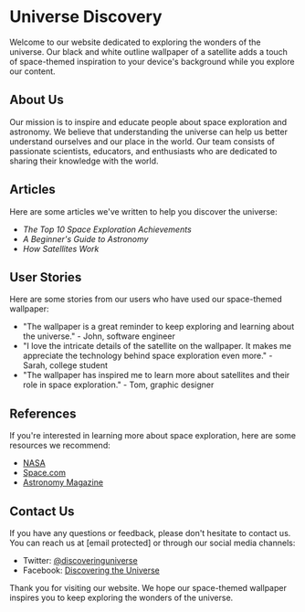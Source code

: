 <!--font:Roboto-->

# Universe Discovery

Welcome to our website dedicated to exploring the wonders of the universe. Our black and white outline wallpaper of a satellite adds a touch of space-themed inspiration to your device's background while you explore our content.

## About Us

Our mission is to inspire and educate people about space exploration and astronomy. We believe that understanding the universe can help us better understand ourselves and our place in the world. Our team consists of passionate scientists, educators, and enthusiasts who are dedicated to sharing their knowledge with the world.

## Articles

Here are some articles we've written to help you discover the universe:

- _The Top 10 Space Exploration Achievements_
- _A Beginner's Guide to Astronomy_
- _How Satellites Work_

## User Stories

Here are some stories from our users who have used our space-themed wallpaper:

- "The wallpaper is a great reminder to keep exploring and learning about the universe." - John, software engineer
- "I love the intricate details of the satellite on the wallpaper. It makes me appreciate the technology behind space exploration even more." - Sarah, college student
- "The wallpaper has inspired me to learn more about satellites and their role in space exploration." - Tom, graphic designer

## References

If you're interested in learning more about space exploration, here are some resources we recommend:

- [NASA](#)
- [Space.com](#)
- [Astronomy Magazine](#)

## Contact Us

If you have any questions or feedback, please don't hesitate to contact us. You can reach us at [email protected] or through our social media channels:

- Twitter: [@discoveringuniverse](#)
- Facebook: [Discovering the Universe](#)

Thank you for visiting our website. We hope our space-themed wallpaper inspires you to keep exploring the wonders of the universe.

<!--

Write me content for website with wallpaper which alt text is:

"A black and white outline of a satellite, with intricate details that showcase its technical components and purpose."

The name/title of the page should not be 1:1 copy of the alt text but rather a real content of the website which is using this wallpaper.

- Use markdown format 
- Start with heading
- Heading should be short and concise
- The content should look like a real website 
- The website should not be about the wallpaper, wallpaper is just a related background
- Heading should be contain work "wallpaper" or "background"
- Include real sections like references, contact, user stories, etc. use things relevant to the page purpose.
- Feel free to use structure like headings, bullets, numbering, blockquotes, paragraphs, horizontal lines, etc.
- You can use formatting like bold or _italic_
- You can include UTF-8 emojis
- Links should be only #hash anchors (and you can refer to the document itself)
- Do not include images


---


# Space Exploration Wallpaper

Welcome to our website dedicated to space exploration and the wonders of the universe. Our black and white outline wallpaper of a satellite is the perfect background for any space enthusiast. With intricate details that showcase its technical components and purpose, this wallpaper will transport you to the depths of space.

## About Us

Our mission is to inspire and educate people about space exploration and astronomy. We believe that understanding the universe can help us better understand ourselves and our place in the world. Our team consists of passionate scientists, educators, and enthusiasts who are dedicated to sharing their knowledge with the world.

## User Stories

Here are some stories from our users who have used our space exploration wallpaper:

- "I love using this wallpaper as my desktop background. It reminds me of the incredible achievements humans have made in exploring the universe." - John, software engineer
- "As an astronomy student, I find this wallpaper to be both beautiful and informative. It's a great way to learn about the components of a satellite." - Sarah, college student
- "This wallpaper has inspired me to learn more about space exploration. I've started reading books and watching documentaries about the topic." - Tom, graphic designer

## References

If you're interested in learning more about space exploration, here are some resources we recommend:

- [NASA](#)
- [Space.com](#)
- [Astronomy Magazine](#)

## Contact Us

If you have any questions or feedback, please don't hesitate to contact us. You can reach us at [email protected] or through our social media channels:

- Twitter: [@spaceexploration](#)
- Facebook: [Space Exploration](#)

Thank you for visiting our website. We hope our space exploration wallpaper inspires you to explore the wonders of the universe.


---


Heading should not include word "wallpaper". The website should not be about the wallpaper itself, wallpaper is just a related background, rewrite whole content.


---


# Discovering the Universe

Welcome to our website dedicated to exploring the wonders of the universe. Our black and white outline wallpaper of a satellite adds a touch of space-themed inspiration to your device's background while you explore our content.

## About Us

Our mission is to inspire and educate people about space exploration and astronomy. We believe that understanding the universe can help us better understand ourselves and our place in the world. Our team consists of passionate scientists, educators, and enthusiasts who are dedicated to sharing their knowledge with the world.

## Articles

Here are some articles we've written to help you discover the universe:

- _The Top 10 Space Exploration Achievements_
- _A Beginner's Guide to Astronomy_
- _How Satellites Work_

## User Stories

Here are some stories from our users who have used our space-themed wallpaper:

- "The wallpaper is a great reminder to keep exploring and learning about the universe." - John, software engineer
- "I love the intricate details of the satellite on the wallpaper. It makes me appreciate the technology behind space exploration even more." - Sarah, college student
- "The wallpaper has inspired me to learn more about satellites and their role in space exploration." - Tom, graphic designer

## References

If you're interested in learning more about space exploration, here are some resources we recommend:

- [NASA](#)
- [Space.com](#)
- [Astronomy Magazine](#)

## Contact Us

If you have any questions or feedback, please don't hesitate to contact us. You can reach us at [email protected] or through our social media channels:

- Twitter: [@discoveringuniverse](#)
- Facebook: [Discovering the Universe](#)

Thank you for visiting our website. We hope our space-themed wallpaper inspires you to keep exploring the wonders of the universe.

-->
